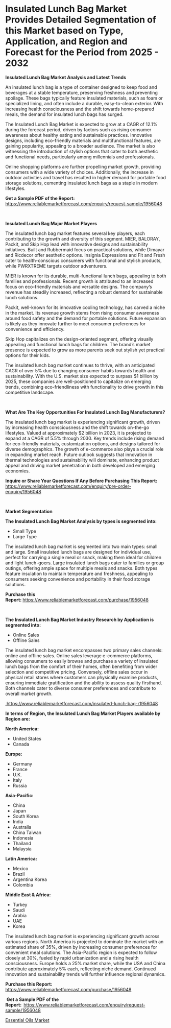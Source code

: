 <p><h1>Insulated Lunch Bag Market Provides Detailed Segmentation of this Market based on Type, Application, and Region and Forecast for the Period from 2025 - 2032</h1></p><p><strong>Insulated Lunch Bag Market Analysis and Latest Trends</strong></p>
<p><p>An insulated lunch bag is a type of container designed to keep food and beverages at a stable temperature, preserving freshness and preventing spoilage. These bags typically feature insulated materials, such as foam or specialized lining, and often include a durable, easy-to-clean exterior. With increasing health consciousness and the shift towards home-prepared meals, the demand for insulated lunch bags has surged.</p><p>The Insulated Lunch Bag Market is expected to grow at a CAGR of 12.1% during the forecast period, driven by factors such as rising consumer awareness about healthy eating and sustainable practices. Innovative designs, including eco-friendly materials and multifunctional features, are gaining popularity, appealing to a broader audience. The market is also witnessing the introduction of stylish options that cater to both aesthetic and functional needs, particularly among millennials and professionals.</p><p>Online shopping platforms are further propelling market growth, providing consumers with a wide variety of choices. Additionally, the increase in outdoor activities and travel has resulted in higher demand for portable food storage solutions, cementing insulated lunch bags as a staple in modern lifestyles.</p></p>
<p><strong>Get a Sample PDF of the Report:&nbsp;</strong> <a href="https://www.reliablemarketforecast.com/enquiry/request-sample/1956048?utm_campaign=1144&utm_medium=2&utm_source=Github&utm_content=ia&utm_term=08022025&utm_id=insulated-lunch-bag">https://www.reliablemarketforecast.com/enquiry/request-sample/1956048</a></p>
<p>&nbsp;</p>
<p><strong>Insulated Lunch Bag Major Market Players</strong></p>
<p><p>The insulated lunch bag market features several key players, each contributing to the growth and diversity of this segment. MIER, BALORAY, Packit, and Skip Hop lead with innovative designs and sustainability initiatives. Built and Rubbermaid focus on practical solutions, while Dimayar and Ricdecor offer aesthetic options. Insignia Expressions and Fit and Fresh cater to health-conscious consumers with functional and stylish products, while PWRXTREME targets outdoor adventurers.</p><p>MIER is known for its durable, multi-functional lunch bags, appealing to both families and professionals. Recent growth is attributed to an increased focus on eco-friendly materials and versatile designs. The company’s revenue has steadily increased, reflecting a robust demand for sustainable lunch solutions.</p><p>Packit, well-known for its innovative cooling technology, has carved a niche in the market. Its revenue growth stems from rising consumer awareness around food safety and the demand for portable solutions. Future expansion is likely as they innovate further to meet consumer preferences for convenience and efficiency.</p><p>Skip Hop capitalizes on the design-oriented segment, offering visually appealing and functional lunch bags for children. The brand’s market presence is expected to grow as more parents seek out stylish yet practical options for their kids.</p><p>The insulated lunch bag market continues to thrive, with an anticipated CAGR of over 5% due to changing consumer habits towards health and sustainability. With the U.S. market size expected to surpass $1 billion by 2025, these companies are well-positioned to capitalize on emerging trends, combining eco-friendliness with functionality to drive growth in this competitive landscape.</p></p>
<p>&nbsp;</p>
<p><strong>What Are The Key Opportunities For Insulated Lunch Bag Manufacturers?</strong></p>
<p><p>The insulated lunch bag market is experiencing significant growth, driven by increasing health consciousness and the shift towards on-the-go lifestyles. Valued at approximately $2 billion in 2023, it is projected to expand at a CAGR of 5.5% through 2030. Key trends include rising demand for eco-friendly materials, customization options, and designs tailored for diverse demographics. The growth of e-commerce also plays a crucial role in expanding market reach. Future outlook suggests that innovation in thermal technologies and sustainability will dominate, enhancing product appeal and driving market penetration in both developed and emerging economies.</p></p>
<p><strong>Inquire or Share Your Questions If Any Before Purchasing This Report:</strong> <a href="https://www.reliablemarketforecast.com/enquiry/pre-order-enquiry/1956048?utm_campaign=1144&utm_medium=2&utm_source=Github&utm_content=ia&utm_term=08022025&utm_id=insulated-lunch-bag">https://www.reliablemarketforecast.com/enquiry/pre-order-enquiry/1956048</a></p>
<p>&nbsp;</p>
<p><strong>Market Segmentation</strong></p>
<p><strong>The Insulated Lunch Bag Market Analysis by types is segmented into:</strong></p>
<p><ul><li>Small Type</li><li>Large Type</li></ul></p>
<p><p>The insulated lunch bag market is segmented into two main types: small and large. Small insulated lunch bags are designed for individual use, perfect for carrying a single meal or snack, making them ideal for children and light lunch-goers. Large insulated lunch bags cater to families or group outings, offering ample space for multiple meals and snacks. Both types feature insulation to maintain temperature and freshness, appealing to consumers seeking convenience and portability in their food storage solutions.</p></p>
<p><strong>Purchase this Report:&nbsp;</strong><a href="https://www.reliablemarketforecast.com/purchase/1956048?utm_campaign=1144&utm_medium=2&utm_source=Github&utm_content=ia&utm_term=08022025&utm_id=insulated-lunch-bag">https://www.reliablemarketforecast.com/purchase/1956048</a></p>
<p>&nbsp;</p>
<p><strong>The Insulated Lunch Bag Market Industry Research by Application is segmented into:</strong></p>
<p><ul><li>Online Sales</li><li>Offline Sales</li></ul></p>
<p><p>The insulated lunch bag market encompasses two primary sales channels: online and offline sales. Online sales leverage e-commerce platforms, allowing consumers to easily browse and purchase a variety of insulated lunch bags from the comfort of their homes, often benefiting from wider selection and competitive pricing. Conversely, offline sales occur in physical retail stores where customers can physically examine products, ensuring immediate gratification and the ability to assess quality firsthand. Both channels cater to diverse consumer preferences and contribute to overall market growth.</p></p>
<p><a href="https://www.reliablemarketforecast.com/insulated-lunch-bag-r1956048?utm_campaign=1144&utm_medium=2&utm_source=Github&utm_content=ia&utm_term=08022025&utm_id=insulated-lunch-bag">&nbsp;https://www.reliablemarketforecast.com/insulated-lunch-bag-r1956048</a></p>
<p><strong>In terms of Region, the Insulated Lunch Bag Market Players available by Region are:</strong></p>
<p>
    <p> <strong> North America: </strong>
        <ul>
            <li>United States</li>
            <li>Canada</li>
        </ul>
        </p> 
    <p> <strong> Europe: </strong>
        <ul>
            <li>Germany</li>
            <li>France</li>
            <li>U.K.</li>
            <li>Italy</li>
            <li>Russia</li>
        </ul>
        </p> 
    <p> <strong> Asia-Pacific: </strong>
        <ul>
            <li>China</li>
            <li>Japan</li>
            <li>South Korea</li>
            <li>India</li>
            <li>Australia</li>
            <li>China Taiwan</li>
            <li>Indonesia</li>
            <li>Thailand</li>
            <li>Malaysia</li>
        </ul>
        </p> 
    <p> <strong> Latin America: </strong>
        <ul>
            <li>Mexico</li>
            <li>Brazil</li>
            <li>Argentina Korea</li>
            <li>Colombia</li>
        </ul>
        </p> 
    <p> <strong> Middle East & Africa: </strong>
        <ul>
            <li>Turkey</li>
            <li>Saudi</li>
            <li>Arabia</li>
            <li>UAE</li>
            <li>Korea</li>
        </ul>
    </p>
    </p>
<p><p>The insulated lunch bag market is experiencing significant growth across various regions. North America is projected to dominate the market with an estimated share of 35%, driven by increasing consumer preferences for convenient meal solutions. The Asia-Pacific region is expected to follow closely at 30%, fueled by rapid urbanization and a rising health consciousness. Europe holds a 25% market share, while the USA and China contribute approximately 5% each, reflecting niche demand. Continued innovation and sustainability trends will further influence regional dynamics.</p></p>
<p><strong>Purchase this Report: </strong><a href="https://www.reliablemarketforecast.com/purchase/1956048?utm_campaign=1144&utm_medium=2&utm_source=Github&utm_content=ia&utm_term=08022025&utm_id=insulated-lunch-bag">https://www.reliablemarketforecast.com/purchase/1956048</a></p>
<p>&nbsp;<strong>Get a Sample PDF of the Report:&nbsp;&nbsp;</strong><a href="https://www.reliablemarketforecast.com/enquiry/request-sample/1956048?utm_campaign=1144&utm_medium=2&utm_source=Github&utm_content=ia&utm_term=08022025&utm_id=insulated-lunch-bag">https://www.reliablemarketforecast.com/enquiry/request-sample/1956048</a></p>
<p><strong></strong></p>
<p><p><a href="https://github.com/mabutironaldo/Market-Research-Report-List-7/blob/main/essential-oils-market.md?utm_campaign=1144&utm_medium=2&utm_source=Github&utm_content=ia&utm_term=08022025&utm_id=insulated-lunch-bag">Essential Oils Market</a></p></p>